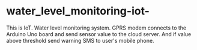# water_level_monitoring-iot-
This is IoT. Water level monitoring system. 
GPRS modem connects to the Arduino Uno board and send sensor value to the cloud server.
And if value above threshold send warning SMS to user's mobile phone.
